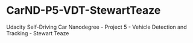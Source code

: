 # CarND-P5-VDT-StewartTeaze
Udacity Self-Driving Car Nanodegree - Project 5 - Vehicle Detection and Tracking - Stewart Teaze
